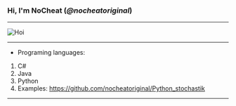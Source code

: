 ### Hi, I'm __NoCheat__ (_@nocheatoriginal_)

---

![](https://abload.de/img/milim8pjkc.png "Hoi")

---

- Programing languages: 
1. C#
2. Java 
3. Python 
4. Examples: https://github.com/nocheatoriginal/Python_stochastik
---

[comment]: < ![](https://abload.de/img/rikka_fullbody_pfp82ji6.png "Rikka Takanashi! Das wahre Auge des bösen Königs!") >
[comment]: < ![](https://abload.de/img/__profilbild__s2j47.jpeg "Hi!") >
